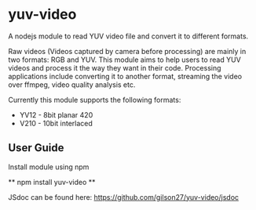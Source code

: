 # yuv-video

A nodejs module to read YUV video file and convert it to different formats.

Raw videos (Videos captured by camera before processing) are mainly in two formats: RGB and YUV. This module aims to help users to read YUV
 videos and process it the way they want in their code. Processing applications include converting it to another format, streaming the video over ffmpeg,
 video quality analysis etc.

Currently this module supports the following formats:
* YV12 - 8bit planar 420
* V210 - 10bit interlaced 

## User Guide
 Install module using npm
 
 ** npm install yuv-video **
 
 JSdoc can be found here: https://github.com/gilson27/yuv-video/jsdoc
